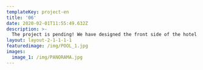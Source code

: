 ```yaml
---
templateKey: project-en
title: '06'
date: 2020-02-01T11:55:49.632Z
description: >-
  The project is pending! We have designed the front side of the hotel with a pool and the elevation. Currently, efforts are being made to arrange the interiors of the hallways, reception desk and other fifteen rooms.
layout: layout-2-1-1-1-1
featuredimage: /img/POOL_1.jpg
images:
  image_1: /img/PANORAMA.jpg
---
```


